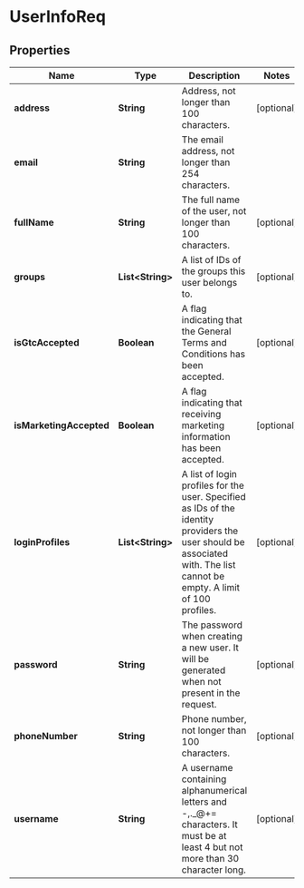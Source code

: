 
# UserInfoReq

## Properties
Name | Type | Description | Notes
------------ | ------------- | ------------- | -------------
**address** | **String** | Address, not longer than 100 characters. |  [optional]
**email** | **String** | The email address, not longer than 254 characters. | 
**fullName** | **String** | The full name of the user, not longer than 100 characters. |  [optional]
**groups** | **List&lt;String&gt;** | A list of IDs of the groups this user belongs to. |  [optional]
**isGtcAccepted** | **Boolean** | A flag indicating that the General Terms and Conditions has been accepted. |  [optional]
**isMarketingAccepted** | **Boolean** | A flag indicating that receiving marketing information has been accepted. |  [optional]
**loginProfiles** | **List&lt;String&gt;** | A list of login profiles for the user. Specified as IDs of the identity providers the user should be associated with. The list cannot be empty. A limit of 100 profiles. |  [optional]
**password** | **String** | The password when creating a new user. It will be generated when not present in the request. |  [optional]
**phoneNumber** | **String** | Phone number, not longer than 100 characters. |  [optional]
**username** | **String** | A username containing alphanumerical letters and -,._@+&#x3D; characters. It must be at least 4 but not more than 30 character long. |  [optional]



